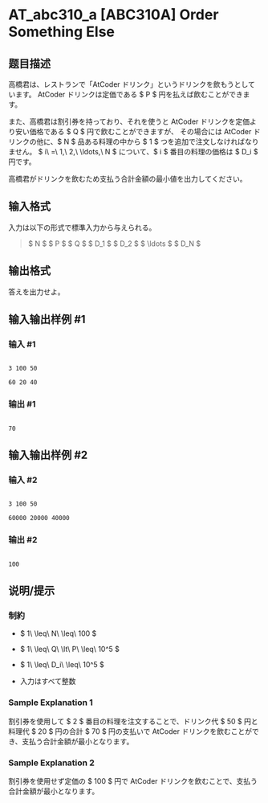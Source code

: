 # AT_abc310_a [ABC310A] Order Something Else

## 题目描述

[problemUrl]: https://atcoder.jp/contests/abc310/tasks/abc310_a

高橋君は、レストランで「AtCoder ドリンク」というドリンクを飲もうとしています。 AtCoder ドリンクは定価である $ P $ 円を払えば飲むことができます。

また、高橋君は割引券を持っており、それを使うと AtCoder ドリンクを定価より安い価格である $ Q $ 円で飲むことができますが、 その場合には AtCoder ドリンクの他に、$ N $ 品ある料理の中から $ 1 $ つを追加で注文しなければなりません。 $ i\ =\ 1,\ 2,\ \ldots,\ N $ について、$ i $ 番目の料理の価格は $ D_i $ 円です。

高橋君がドリンクを飲むため支払う合計金額の最小値を出力してください。

## 输入格式

入力は以下の形式で標準入力から与えられる。

> $ N $ $ P $ $ Q $ $ D_1 $ $ D_2 $ $ \ldots $ $ D_N $

## 输出格式

答えを出力せよ。

## 输入输出样例 #1

### 输入 #1

```
3 100 50
60 20 40
```

### 输出 #1

```
70
```

## 输入输出样例 #2

### 输入 #2

```
3 100 50
60000 20000 40000
```

### 输出 #2

```
100
```

## 说明/提示

### 制約

- $ 1\ \leq\ N\ \leq\ 100 $
- $ 1\ \leq\ Q\ \lt\ P\ \leq\ 10^5 $
- $ 1\ \leq\ D_i\ \leq\ 10^5 $
- 入力はすべて整数
 
### Sample Explanation 1

割引券を使用して $ 2 $ 番目の料理を注文することで、ドリンク代 $ 50 $ 円と料理代 $ 20 $ 円の合計 $ 70 $ 円の支払いで AtCoder ドリンクを飲むことができ、支払う合計金額が最小となります。

### Sample Explanation 2

割引券を使用せず定価の $ 100 $ 円で AtCoder ドリンクを飲むことで、支払う合計金額が最小となります。